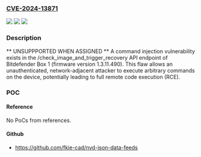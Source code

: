 ### [CVE-2024-13871](https://cve.mitre.org/cgi-bin/cvename.cgi?name=CVE-2024-13871)
![](https://img.shields.io/static/v1?label=Product&message=BOX%20v1&color=blue)
![](https://img.shields.io/static/v1?label=Version&message=1.3.11.490%3C%201.3.11.505%20&color=brighgreen)
![](https://img.shields.io/static/v1?label=Vulnerability&message=CWE-77%20Improper%20Neutralization%20of%20Special%20Elements%20used%20in%20a%20Command%20('Command%20Injection')&color=brighgreen)

### Description

** UNSUPPPORTED WHEN ASSIGNED ** A command injection vulnerability exists in the /check_image_and_trigger_recovery API endpoint of Bitdefender Box 1 (firmware version 1.3.11.490). This flaw allows an unauthenticated, network-adjacent attacker to execute arbitrary commands on the device, potentially leading to full remote code execution (RCE).

### POC

#### Reference
No PoCs from references.

#### Github
- https://github.com/fkie-cad/nvd-json-data-feeds

